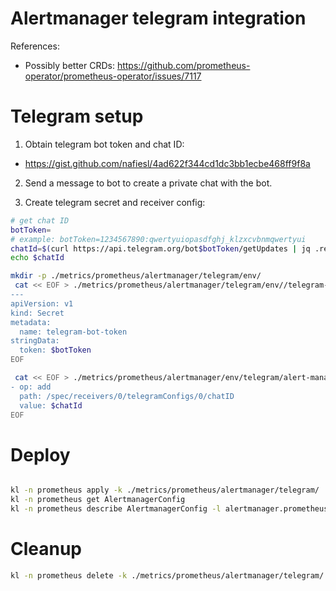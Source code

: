 
# Alertmanager telegram integration

References:
- Possibly better CRDs: https://github.com/prometheus-operator/prometheus-operator/issues/7117

# Telegram setup

1. Obtain telegram bot token and chat ID:
- https://gist.github.com/nafiesl/4ad622f344cd1dc3bb1ecbe468ff9f8a

2. Send a message to bot to create a private chat with the bot.

3. Create telegram secret and receiver config:

```bash
# get chat ID
botToken=
# example: botToken=1234567890:qwertyuiopasdfghj_klzxcvbnmqwertyui
chatId=$(curl https://api.telegram.org/bot$botToken/getUpdates | jq .result[0].message.chat.id)
echo $chatId

mkdir -p ./metrics/prometheus/alertmanager/telegram/env/
 cat << EOF > ./metrics/prometheus/alertmanager/telegram/env//telegram-secret.yaml
---
apiVersion: v1
kind: Secret
metadata:
  name: telegram-bot-token
stringData:
  token: $botToken
EOF

 cat << EOF > ./metrics/prometheus/alertmanager/env/telegram/alert-manager-telegram.yaml
- op: add
  path: /spec/receivers/0/telegramConfigs/0/chatID
  value: $chatId
EOF

```

# Deploy

```bash

kl -n prometheus apply -k ./metrics/prometheus/alertmanager/telegram/
kl -n prometheus get AlertmanagerConfig
kl -n prometheus describe AlertmanagerConfig -l alertmanager.prometheus.io/integration=telegram

```

# Cleanup

```bash
kl -n prometheus delete -k ./metrics/prometheus/alertmanager/telegram/
```
